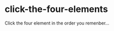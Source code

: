 
click-the-four-elements
==================================

Click the four element in the order you remenber...


